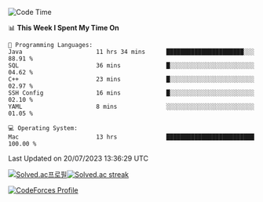 
<!--START_SECTION:waka-->
![Code Time](http://img.shields.io/badge/Code%20Time-2%2C839%20hrs%204%20mins-blue)

📊 **This Week I Spent My Time On** 

```text
💬 Programming Languages: 
Java                     11 hrs 34 mins      ██████████████████████░░░   88.91 % 
SQL                      36 mins             █░░░░░░░░░░░░░░░░░░░░░░░░   04.62 % 
C++                      23 mins             █░░░░░░░░░░░░░░░░░░░░░░░░   02.97 % 
SSH Config               16 mins             █░░░░░░░░░░░░░░░░░░░░░░░░   02.10 % 
YAML                     8 mins              ░░░░░░░░░░░░░░░░░░░░░░░░░   01.05 % 

💻 Operating System: 
Mac                      13 hrs              █████████████████████████   100.00 % 
```


 Last Updated on 20/07/2023 13:36:29 UTC
<!--END_SECTION:waka-->


[![Solved.ac프로필](http://mazassumnida.wtf/api/generate_badge?boj=hckim96)](https://solved.ac/hckim96)[![Solved.ac streak](http://mazandi.herokuapp.com/api?handle=hckim96&theme=dark)](https://solved.ac/hckim96)


[![CodeForces Profile](https://cf.leed.at?id=hckim96)](https://codeforces.com/profile/hckim96)

